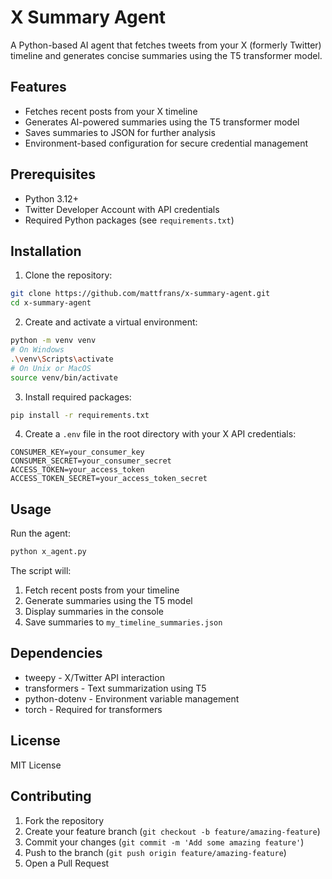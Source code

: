 # X Summary Agent

A Python-based AI agent that fetches tweets from your X (formerly Twitter) timeline and generates concise summaries using the T5 transformer model.

## Features

- Fetches recent posts from your X timeline
- Generates AI-powered summaries using the T5 transformer model
- Saves summaries to JSON for further analysis
- Environment-based configuration for secure credential management

## Prerequisites

- Python 3.12+
- Twitter Developer Account with API credentials
- Required Python packages (see `requirements.txt`)

## Installation

1. Clone the repository:
```bash
git clone https://github.com/mattfrans/x-summary-agent.git
cd x-summary-agent
```

2. Create and activate a virtual environment:
```bash
python -m venv venv
# On Windows
.\venv\Scripts\activate
# On Unix or MacOS
source venv/bin/activate
```

3. Install required packages:
```bash
pip install -r requirements.txt
```

4. Create a `.env` file in the root directory with your X API credentials:
```env
CONSUMER_KEY=your_consumer_key
CONSUMER_SECRET=your_consumer_secret
ACCESS_TOKEN=your_access_token
ACCESS_TOKEN_SECRET=your_access_token_secret
```

## Usage

Run the agent:
```bash
python x_agent.py
```

The script will:
1. Fetch recent posts from your timeline
2. Generate summaries using the T5 model
3. Display summaries in the console
4. Save summaries to `my_timeline_summaries.json`

## Dependencies

- tweepy - X/Twitter API interaction
- transformers - Text summarization using T5
- python-dotenv - Environment variable management
- torch - Required for transformers

## License

MIT License

## Contributing

1. Fork the repository
2. Create your feature branch (`git checkout -b feature/amazing-feature`)
3. Commit your changes (`git commit -m 'Add some amazing feature'`)
4. Push to the branch (`git push origin feature/amazing-feature`)
5. Open a Pull Request

